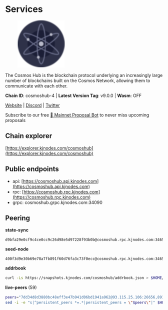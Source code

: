 # Services

<figure><img src="https://raw.githubusercontent.com/kj89/cosmos-images/main/logos/cosmoshub.png" width="150" alt=""><figcaption></figcaption></figure>

The Cosmos Hub is the blockchain protocol underlying an  increasingly large number of blockchains built on the  Cosmos Network, allowing them to communicate with each other.

**Chain ID**: cosmoshub-4 | **Latest Version Tag**: v9.0.0 | **Wasm**: OFF

[Website](https://hub.cosmos.network) | [Discord](https://discord.gg/cosmosnetwork) | [Twitter](https://twitter.com/cosmoshub)



Subscribe to our free [🤖 Mainnet Proposal Bot](https://t.me/kjnodes_proposal_bot) to never miss upcoming proposals


## Chain explorer
[https://explorer.kjnodes.com/cosmoshub](https://explorer.kjnodes.com/cosmoshub)

## Public endpoints

* api: [https://cosmoshub.api.kjnodes.com](https://cosmoshub.api.kjnodes.com)
* rpc: [https://cosmoshub.rpc.kjnodes.com](https://cosmoshub.rpc.kjnodes.com)
* grpc: cosmoshub.grpc.kjnodes.com:34090

## Peering

**state-sync**

```text
d9bfa29e0cf9c4ce0cc9c26d98e5d97228f93b0b@cosmoshub.rpc.kjnodes.com:34656
```

**seed-node**

```text
400f3d9e30b69e78a7fb891f60d76fa3c73f0ecc@cosmoshub.rpc.kjnodes.com:34659
```

**addrbook**
```bash
curl -Ls https://snapshots.kjnodes.com/cosmoshub/addrbook.json > $HOME/.gaia/config/addrbook.json
```

**live-peers** (59)
```bash
peers="7dd34d8d3880bc48eff3e47b941d06bd1941a962@93.115.25.106:26656,8918eaded204a6f948a0f4a158568c57b2ef1895@47.90.133.13:26656,1997e68bf205bedeed0c4723786bf03464987dc1@77.87.108.21:26656,4ebf074e8b4a24438bd0bd503b62b4728dfb8eae@35.212.101.35:26656,d9bfa29e0cf9c4ce0cc9c26d98e5d97228f93b0b@65.109.88.38:34656,2286eeee09fcf37e768dfffc0db8c821b9231b7b@204.16.244.78:26656,44594a57ce538a21f8558bcb1c9ce560ad879e3e@15.235.114.84:26656,6ecca845883e9273062ee515d2657080e6539d9e@65.109.32.148:26726,9d048653fa4d98e6c0760ed0c54ad2d257ba46df@65.108.137.34:26656,1cce99042f884d669e7287e3e362bff8e385c63e@46.4.79.183:26726,c940e11c1072dad06da3b1b48ca92966bb37e93a@74.96.207.58:28721,81062b9a8807a1229543b84bae2898c50a1b1dfc@52.211.169.132:26656,322efd4fdc72a189a2fc8b2b597927831df2bbed@128.0.51.9:26656,3da88430414ec9084c8983fe4d462cce655ff1f3@51.222.245.114:26656,213857e741833d17275ea559bb2d0342398cec99@35.245.206.45:26656,4e18c2a64f190a4bc3afb57e96b32c02ee08d355@95.216.98.181:26656,625fbb458b228229bcfaec6b834c1aa40f634bbf@165.22.199.234:26090,5b143d463427d9ad0b621f97c0b8933643e293da@35.212.90.144:26656,cd372322e563832871672be23d8303508d4385a3@139.59.8.48:26090,7abab0475a506ed3b9ab2ad40948bfe53b797e13@128.199.128.15:26090,4ddba29a7dfa740a4edeb5c620c963f67f951e1d@5.9.72.212:2000,1279eae188599463661c3e2b9ab492615a6d7079@65.108.235.32:2010,ca5011c44fd74d95e7fca487c69e301df195750c@65.108.122.246:26726,c14d39422b5d70d9084d19d286c7427c0762cdfc@162.55.92.114:2010,edea278ce4cc160512f325d0722f312b83202e73@178.128.42.132:26090,b533749dfe0dc09eff1dfb2adf83108f9125ee1c@162.55.97.111:26656,e829d4764a5cecc44b3414777853b34407b36601@185.16.39.179:26656,9e14c8c48776a789f7029e88c260b2a6cbbf1417@35.212.85.141:26656,1da54d20c7339713f1d6d28dd2117087dd33d0ca@5.9.59.145:26656,ee767901f4a7eaf44603ef0a5b6e5edac118ba1e@74.118.136.149:26656,aa61bc0e8a42eda6ac1276c4279941714a4a38f4@88.99.70.38:26656,9edd51012df3a09395a48eb68a84723d6308e08c@35.212.116.100:26656,6a2f3ad43b13d5647bc95f491399c8dab108472f@170.64.164.123:26090,67685d93f2256caa7a2d53e3a104f9e437c3d247@95.216.114.244:26656,fe21dd474640247888fc7c4dce82da8da08a8bfd@135.181.113.227:26656,d1e39378054215be020e22f0342e272f5224cf75@146.190.46.145:30196,f5f8b96406a165d486be243723bfa7291db1cf62@35.230.170.155:26656,4c46d32cbc4777c59a91a53fdadf8a3fa362036e@116.202.10.68:26656,0eeb20e044d632b279e67f2fe91f50e4fceab1fd@159.223.223.84:26656,aee22c124c40f3f793a8cba3279b081632ff645d@135.181.20.40:26656,544c554326bc0771e0e2e74f31be89aa44770b79@65.21.227.95:2000,61afb0f37c02031f285f6b27ead2a3e7a97cc28a@35.212.34.104:26656,76cb6275dcd71f43aecf3b8dddae08554b7cc6f5@51.79.20.226:26656,11de8a73123ce854241cfa9687921c544b83d5d9@141.94.100.228:26656,cbd79ed2b90092b84c8d0bffb7604b3c7756798a@95.216.1.108:26656,98969353ffa0579558ce55e38a049a5142de9aca@34.204.200.234:26656,e0ab6c5cc86959853f499236b8297344802ac5f4@5.161.139.201:26656,2441e90fcb341fcd5bebec15b54e346cdca64a9b@135.148.123.8:14956,0255a6594d169ea042a3a3694f279daf2eb7ab4a@103.126.158.30:26656,a94dff85ed430f0475f41fe306c82b7eb7f6e858@51.91.153.78:31649,de9501652aa8be4b71264c055eba622cbee1b7a9@3.35.211.178:26656,97e4468ac589eac505a800411c635b14511a61bb@23.88.18.49:26656,72829b78b38408b03793ed389b9f16596b82c306@146.59.81.92:26656,b858ca4f3fed2c36b949cf67188b126e2542a39a@135.181.215.115:26726,460967e46cc013e5e3eb365c1a8d271b0662549f@35.208.242.182:26656,e48cbe82cc6193c28c08d8e1df6872052fa6e388@89.149.200.138:26656,ad1fe2b9b72005bb68f206814ab84e9e4ec4cefe@103.88.93.160:26656,f60fd27914e2efcaae1319afa88a0ddc380df72d@65.108.22.30:26656,9c116194f25fd0d146019f171ef0f49904dcc586@167.86.98.230:26656"
sed -i -e "s|^persistent_peers *=.*|persistent_peers = \"$peers\"|" $HOME/.gaia/config/config.toml
```
